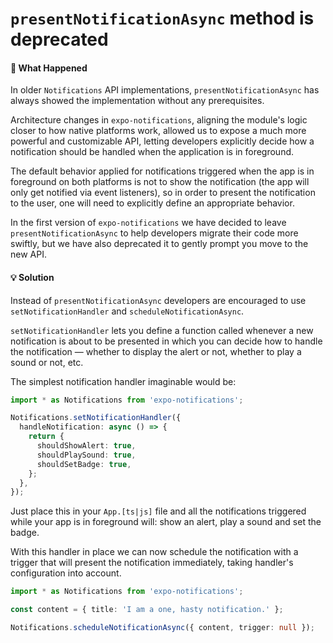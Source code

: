 # `presentNotificationAsync` method is deprecated

#### 🤔 What Happened

In older `Notifications` API implementations, `presentNotificationAsync` has always showed the implementation without any prerequisites.

Architecture changes in `expo-notifications`, aligning the module's logic closer to how native platforms work, allowed us to expose a much more powerful and customizable API, letting developers explicitly decide how a notification should be handled when the application is in foreground.

The default behavior applied for notifications triggered when the app is in foreground on both platforms is not to show the notification (the app will only get notified via event listeners), so in order to present the notification to the user, one will need to explicitly define an appropriate behavior.

In the first version of `expo-notifications` we have decided to leave `presentNotificationAsync` to help developers migrate their code more swiftly, but we have also deprecated it to gently prompt you move to the new API.

#### 💡 Solution

Instead of `presentNotificationAsync` developers are encouraged to use `setNotificationHandler` and `scheduleNotificationAsync`.

`setNotificationHandler` lets you define a function called whenever a new notification is about to be presented in which you can decide how to handle the notification — whether to display the alert or not, whether to play a sound or not, etc.

The simplest notification handler imaginable would be:

```ts
import * as Notifications from 'expo-notifications';

Notifications.setNotificationHandler({
  handleNotification: async () => {
    return {
      shouldShowAlert: true,
      shouldPlaySound: true,
      shouldSetBadge: true,
    };
  },
});
```

Just place this in your `App.[ts|js]` file and all the notifications triggered while your app is in foreground will: show an alert, play a sound and set the badge.

With this handler in place we can now schedule the notification with a trigger that will present the notification immediately, taking handler's configuration into account.

```ts
import * as Notifications from 'expo-notifications';

const content = { title: 'I am a one, hasty notification.' };

Notifications.scheduleNotificationAsync({ content, trigger: null });
```
